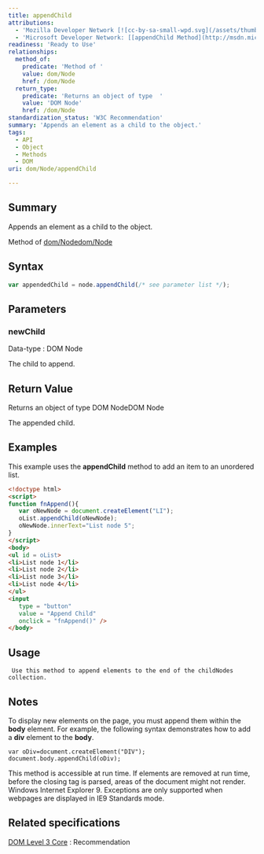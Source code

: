 ```yaml
---
title: appendChild
attributions:
  - 'Mozilla Developer Network [![cc-by-sa-small-wpd.svg](/assets/thumb/8/8c/cc-by-sa-small-wpd.svg/120px-cc-by-sa-small-wpd.svg.png)](http://creativecommons.org/licenses/by-sa/3.0/us/): [[Node.appendChild](https://developer.mozilla.org/en-US/docs/Web/API/Node.appendChild) Article]'
  - 'Microsoft Developer Network: [[appendChild Method](http://msdn.microsoft.com/en-us/library/ie/ms535934(v=vs.85).aspx) Article]'
readiness: 'Ready to Use'
relationships:
  method_of:
    predicate: 'Method of '
    value: dom/Node
    href: /dom/Node
  return_type:
    predicate: 'Returns an object of type  '
    value: 'DOM Node'
    href: /dom/Node
standardization_status: 'W3C Recommendation'
summary: 'Appends an element as a child to the object.'
tags:
  - API
  - Object
  - Methods
  - DOM
uri: dom/Node/appendChild

---
```

## Summary

Appends an element as a child to the object.

Method of [dom/Node](/dom/Node)[dom/Node](/dom/Node)

## Syntax

``` js
var appendedChild = node.appendChild(/* see parameter list */);
```

## Parameters

### newChild

 Data-type
:   DOM Node

 The child to append.

## Return Value

Returns an object of type DOM NodeDOM Node

The appended child.

## Examples

This example uses the **appendChild** method to add an item to an unordered list.

``` html
<!doctype html>
<script>
function fnAppend(){
   var oNewNode = document.createElement("LI");
   oList.appendChild(oNewNode);
   oNewNode.innerText="List node 5";
}
</script>
<body>
<ul id = oList>
<li>List node 1</li>
<li>List node 2</li>
<li>List node 3</li>
<li>List node 4</li>
</ul>
<input
   type = "button"
   value = "Append Child"
   onclick = "fnAppend()" />
</body>
```

## Usage

     Use this method to append elements to the end of the childNodes collection.

## Notes

To display new elements on the page, you must append them within the **body** element. For example, the following syntax demonstrates how to add a **div** element to the **body**.

    var oDiv=document.createElement("DIV");
    document.body.appendChild(oDiv);

This method is accessible at run time. If elements are removed at run time, before the closing tag is parsed, areas of the document might not render. Windows Internet Explorer 9. Exceptions are only supported when webpages are displayed in IE9 Standards mode.

## Related specifications

[DOM Level 3 Core](http://www.w3.org/TR/DOM-Level-3-Core/)
:   Recommendation
